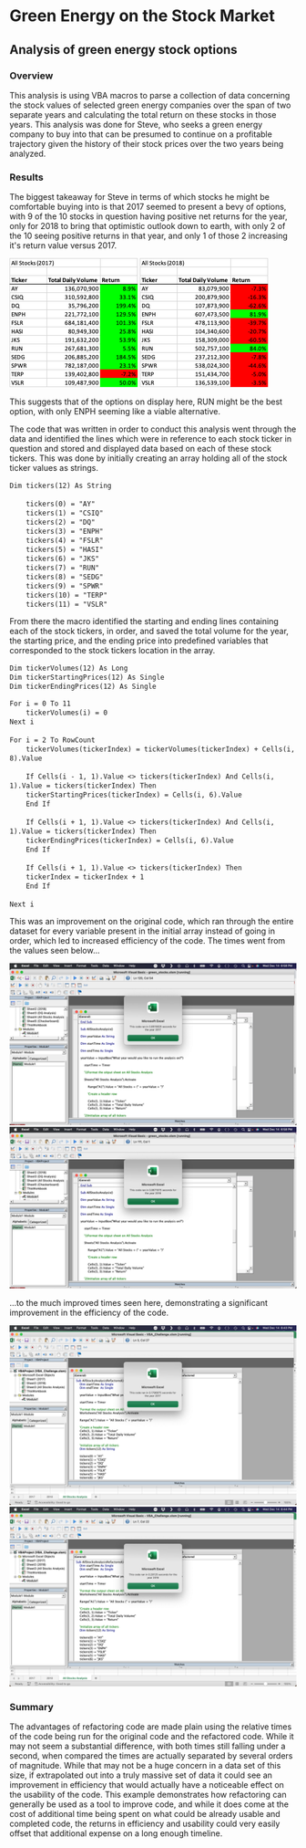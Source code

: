 # Green Energy on the Stock Market

## Analysis of green energy stock options

### Overview
This analysis is using VBA macros to parse a collection of data concerning the stock values of selected green energy companies over the span of two separate years and calculating the total return on these stocks in those years. This analysis was done for Steve, who seeks a green energy company to buy into that can be presumed to continue on a profitable trajectory given the history of their stock prices over the two years being analyzed.

### Results
The biggest takeaway for Steve in terms of which stocks he might be comfortable buying into is that 2017 seemed to present a bevy of options, with 9 of the 10 stocks in question having positive net returns for the year, only for 2018 to bring that optimistic outlook down to earth, with only 2 of the 10 seeing positive returns in that year, and only 1 of those 2 increasing it's return value versus 2017.

![Table for green energy stocks in 2017](2017_Return.png)
![Table for green energy stocks in 2018](2018_Return.png)

This suggests that of the options on display here, RUN might be the best option, with only ENPH seeming like a viable alternative.

The code that was written in order to conduct this analysis went through the data and identified the lines which were in reference to each stock ticker in question and stored and displayed data based on each of these stock tickers. This was done by initially creating an array holding all of the stock ticker values as strings.
```
Dim tickers(12) As String
    
    tickers(0) = "AY"
    tickers(1) = "CSIQ"
    tickers(2) = "DQ"
    tickers(3) = "ENPH"
    tickers(4) = "FSLR"
    tickers(5) = "HASI"
    tickers(6) = "JKS"
    tickers(7) = "RUN"
    tickers(8) = "SEDG"
    tickers(9) = "SPWR"
    tickers(10) = "TERP"
    tickers(11) = "VSLR"
```
From there the macro identified the starting and ending lines containing each of the stock tickers, in order, and saved the total volume for the year, the starting price, and the ending price into predefined variables that corresponded to the stock tickers location in the array.
```
Dim tickerVolumes(12) As Long
Dim tickerStartingPrices(12) As Single
Dim tickerEndingPrices(12) As Single
```
```
For i = 0 To 11
    tickerVolumes(i) = 0    
Next i

For i = 2 To RowCount
    tickerVolumes(tickerIndex) = tickerVolumes(tickerIndex) + Cells(i, 8).Value
    
    If Cells(i - 1, 1).Value <> tickers(tickerIndex) And Cells(i, 1).Value = tickers(tickerIndex) Then        
    tickerStartingPrices(tickerIndex) = Cells(i, 6).Value       
    End If
    
    If Cells(i + 1, 1).Value <> tickers(tickerIndex) And Cells(i, 1).Value = tickers(tickerIndex) Then
    tickerEndingPrices(tickerIndex) = Cells(i, 6).Value
    End If

    If Cells(i + 1, 1).Value <> tickers(tickerIndex) Then
    tickerIndex = tickerIndex + 1
    End If

Next i
```
This was an improvement on the original code, which ran through the entire dataset for every variable present in the initial array instead of going in order, which led to increased efficiency of the code. The times went from the values seen below...

![Runtime using initial code for 2017](Original_Code_Run_Time_2017.png)
![Runtime using initial code for 2018](Original_Code_Run_Time_2018.png)

...to the much improved times seen here, demonstrating a significant improvement in the efficiency of the code.

![Runtime using new code for 2017](VBA_Challenge_2017.png)
![Runtime using new code for 2018](VBA_Challenge_2018.png)

### Summary
The advantages of refactoring code are made plain using the relative times of the code being run for the original code and the refactored code. While it may not seem a substantial difference, with both times still falling under a second, when compared the times are actually separated by several orders of magnitude. While that may not be a huge concern in a data set of this size, if extrapolated out into a truly massive set of data it could see an improvement in efficiency that would actually have a noticeable effect on the usability of the code. This example demonstrates how refactoring can generally be used as a tool to improve code, and while it does come at the cost of additional time being spent on what could be already usable and completed code, the returns in efficiency and usability could very easily offset that additional expense on a long enough timeline.
